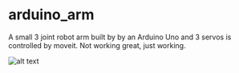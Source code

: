 # arduino_arm

A small 3 joint robot arm built by by an Arduino Uno and 3 servos is controlled by moveit.
Not working great, just working.


![alt text]([https://github.com/man-do/face_processor/blob/main/imgs/vokoscreen-2022-03-21_14-09-59.gif](https://github.com/man-do/arduino_arm/blob/main/imgs/rest_pose.gif) "")
